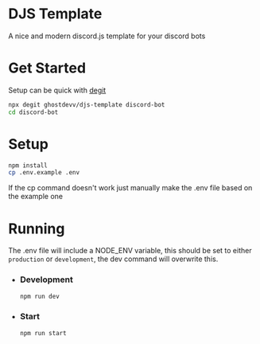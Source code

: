 # DJS Template
A nice and modern discord.js template for your discord bots

# Get Started
Setup can be quick with [degit](https://github.com/Rich-Harris/degit)
```bash
npx degit ghostdevv/djs-template discord-bot
cd discord-bot
```

# Setup
```bash
npm install
cp .env.example .env
```
If the cp command doesn't work just manually make the .env file based on the example one

# Running
The .env file will include a NODE_ENV variable, this should be set to either `production` or `development`, the dev command will overwrite this.

- ### Development
    ```bash
    npm run dev
    ```

- ### Start
    ```bash
    npm run start
    ```